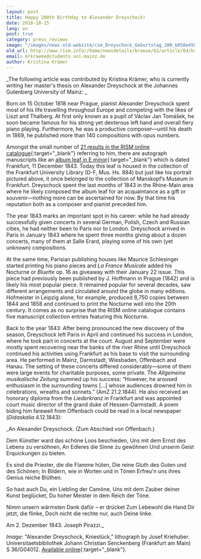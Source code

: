 ```yaml
---
layout: post
title: Happy 200th Birthday to Alexander Dreyschock!
date: 2018-10-15
lang: en
post: true
category: press_reviews
image: "/images/news-old-website/csm_Dreyschock_Geburtstag_200_b058e458cf.jpg"
old_url: http://www.rism.info//home/newsdetails/browse/62/article/64/happy-200th-birthday-to-alexander-dreyschock.html
email: krkraeme@students.uni-mainz.de
author: Kristina Krämer
---
```



_The following article was contributed by Kristina Krämer, who is currently writing her master's thesis on Alexander Dreyschock at the Johannes Gutenberg University of Mainz: _

Born on 15 October 1818 near Prague, pianist Alexander Dreyschock spent most of his life travelling throughout Europe and competing with the likes of Liszt and Thalberg. At first only known as a pupil of Václav Jan Tomášek, he soon became famous for his strong yet dexterous left hand and overall fiery piano playing. Furthermore, he was a productive composer—until his death in 1869, he published more than 140 compositions with opus numbers.

Amongst the small number of [21 results in the RISM online catalogue](https://opac.rism.info/metaopac/perma.do?v=rism&q=-1%3d%22pe22499%22){:target="_blank"} referring to him, there are autograph manuscripts like an [album leaf in E minor](https://opac.rism.info/search?id=455002046&Language=en){:target="_blank"} which is dated Frankfurt, 11 December 1843. Today this leaf is housed in the collection of the Frankfurt University Library (D-F, Mus. Hs. 884) but just like his portrait pictured above, it once belonged to the collection of Manskopf’s Museum in Frankfurt. Dreyschock spent the last months of 1843 in the Rhine-Main area where he likely composed the album leaf for an acquaintance as a gift or souvenir—nothing more can be ascertained for now. By that time his reputation both as a composer and pianist preceded him.

The year 1843 marks an important spot in his career: while he had already successfully given concerts in several German, Polish, Czech and Russian cities, he had neither been to Paris nor to London. Dreyschock arrived in Paris in January 1843 where he spent three months giving about a dozen concerts, many of them at Salle Erard, playing some of his own (yet unknown) compositions.

At the same time, Parisian publishing houses like Maurice Schlesinger started printing his piano pieces and _La France Musicale_ added his Nocturne or _Bluette_ op. 16 as giveaway with their January 22 issue. This piece had previously been published by J. Hoffmann in Prague (1842) and is likely his most popular piece. It remained popular for several decades, saw different arrangements and circulated around the globe in many editions. Hofmeister in Leipzig alone, for example, produced 8,750 copies between 1844 and 1858 and continued to print the Nocturne well into the 20th century. It comes as no surprise that the RISM online catalogue contains five manuscript collection entries featuring this Nocturne.

Back to the year 1843: After being pronounced the new discovery of the season, Dreyschock left Paris in April and continued his success in London, where he took part in concerts at the court. August and September were mostly spent recovering near the banks of the river Rhine until Dreyschock continued his activities using Frankfurt as his base to visit the surrounding area. He performed in Mainz, Darmstadt, Wiesbaden, Offenbach and Hanau. The setting of these concerts differed considerably—some of them were large events for charitable purposes, some private. The _Allgemeine musikalische Zeitung_ summed up his success: “However, he aroused enthusiasm in the surrounding towns […] whose audiences drowned him in celebrations, wreaths and sonnets.” (AmZ 21.2.1844). He also received an honorary diploma from the _Liederkranz_ in Frankfurt and was appointed court music director of the grand duke of Hessen-Darmstadt. A poem biding him farewell from Offenbach could be read in a local newspaper (_Didaskalia_ 4.12.1843):

_An Alexander Dreyschock.
(Zum Abschied von Offenbach.)

Dem Künstler ward das schöne Loos beschieden,
Uns mit dem Ernst des Lebens zu versöhnen,
An Edleres die Sinne zu gewöhnen
Und unserm Geist Erquickungen zu bieten.

Es sind die Priester, die die Flamme hüten,
Die reine Gluth des Guten und des Schönen;
In Bildern, wie in Worten und in Tönen
Erfreu’n uns ihres Genius reiche Blüthen.

So hast auch Du, ein Liebling der Camöne,
Uns mit dem Zauber deiner Kunst beglücket,
Du hoher Meister in dem Reich der Töne.

Nimm unsern wärmsten Dank dafür – er drücket
Zum Lebewohl die Hand Dir jetzt, die flinke,
Doch nicht die rechte nur, auch Deine linke.

Am 2. Dezember 1843. Joseph Pirazzi._



_Image_: "Alexander Dreyschock, Kniestück," lithograph by Josef Kriehuber. Universitaetsbibliothek Johann Christian Senckenberg (Frankfurt am Main) S 36/G04012. [Available online](http://nbn-resolving.org/urn:nbn:de:hebis:30:2-214911){:target="_blank"}.





<script type="text/javascript">var switchTo5x=true;</script><script type="text/javascript" src="http://w.sharethis.com/button/buttons.js"></script><script type="text/javascript">stLight.options({publisher: "9b601438-1ce1-49d8-bfd7-9cff5df54c17", doNotHash: false, doNotCopy: false, hashAddressBar: false});</script>